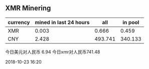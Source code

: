 ## XMR Minering

|currency|mined in last 24 hours|all|in pool|
|---|---|---|---|
|XMR|0.003|0.666|0.459|
|CNY|2.428|493.741|340.133|

今日美元对人民币 6.94	今日xmr对人民币741.48


2018-10-23 16:20